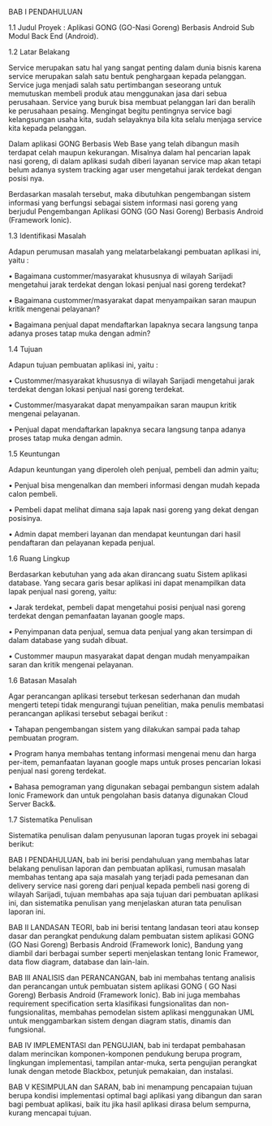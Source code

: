 BAB I
PENDAHULUAN

1.1	Judul Proyek	: Aplikasi GONG (GO-Nasi Goreng) Berbasis Android Sub Modul Back End (Android).

1.2	Latar Belakang 

   Service merupakan satu hal yang sangat penting dalam dunia bisnis karena service merupakan salah satu bentuk penghargaan kepada pelanggan. Service juga menjadi salah satu pertimbangan seseorang untuk memutuskan membeli produk atau menggunakan jasa dari sebua perusahaan. Service yang buruk bisa membuat pelanggan lari dan beralih ke perusahaan pesaing. Mengingat begitu pentingnya service bagi kelangsungan usaha kita, sudah selayaknya bila kita selalu menjaga service kita kepada pelanggan.

   Dalam aplikasi GONG Berbasis Web Base yang telah dibangun masih terdapat celah maupun kekurangan. Misalnya dalam hal pencarian lapak nasi goreng, di dalam aplikasi sudah diberi layanan service map akan tetapi belum adanya system tracking agar user mengetahui jarak terdekat dengan posisi nya.
   
Berdasarkan masalah tersebut, maka dibutuhkan pengembangan sistem informasi yang berfungsi sebagai sistem informasi nasi goreng yang berjudul Pengembangan Aplikasi GONG (GO Nasi Goreng) Berbasis Android (Framework Ionic). 

1.3	Identifikasi Masalah

Adapun perumusan masalah yang melatarbelakangi pembuatan aplikasi ini, yaitu :

•	Bagaimana custommer/masyarakat khususnya di wilayah Sarijadi mengetahui jarak terdekat dengan lokasi penjual nasi goreng terdekat?

•	Bagaimana custommer/masyarakat dapat menyampaikan saran maupun kritik mengenai pelayanan?

•	Bagaimana penjual dapat mendaftarkan lapaknya secara langsung tanpa adanya proses tatap muka dengan admin?

1.4	Tujuan

Adapun tujuan pembuatan aplikasi ini, yaitu :

•	Custommer/masyarakat khususnya di wilayah Sarijadi mengetahui jarak terdekat dengan lokasi penjual nasi goreng terdekat.

•	Custommer/masyarakat dapat menyampaikan saran maupun kritik mengenai pelayanan.

•	Penjual dapat mendaftarkan lapaknya secara langsung tanpa adanya proses tatap muka dengan admin.

1.5	Keuntungan 

Adapun keuntungan yang diperoleh oleh penjual, pembeli dan admin yaitu;

•	Penjual bisa mengenalkan dan memberi informasi dengan mudah kepada calon pembeli.

•	Pembeli dapat melihat dimana saja lapak nasi goreng yang dekat dengan posisinya.

•	Admin dapat memberi layanan dan mendapat keuntungan dari hasil pendaftaran dan pelayanan kepada penjual.

1.6	Ruang Lingkup

Berdasarkan kebutuhan yang ada akan dirancang suatu Sistem aplikasi database. Yang secara garis besar aplikasi ini dapat menampilkan data lapak penjual nasi goreng, yaitu:

•	Jarak terdekat, pembeli dapat mengetahui posisi penjual nasi goreng terdekat dengan pemanfaatan layanan google maps.

•	Penyimpanan data penjual, semua data penjual yang akan tersimpan di dalam database yang sudah dibuat.

•	Custommer maupun masyarakat dapat dengan mudah menyampaikan saran dan kritik mengenai pelayanan.

1.6 Batasan Masalah

   Agar perancangan aplikasi tersebut terkesan sederhanan dan mudah mengerti tetepi tidak mengurangi tujuan penelitian, maka penulis membatasi perancangan aplikasi tersebut sebagai berikut :

•	Tahapan pengembangan sistem yang dilakukan sampai pada tahap pembuatan program.

•	Program hanya membahas tentang informasi mengenai menu dan harga per-item, pemanfaatan layanan google maps untuk proses pencarian 
lokasi penjual nasi goreng terdekat.

•	Bahasa pemograman yang digunakan sebagai pembangun sistem adalah Ionic Framework dan untuk pengolahan basis datanya digunakan Cloud Server Back&.

1.7 Sistematika Penulisan

Sistematika penulisan dalam penyusunan laporan tugas proyek ini sebagai berikut:

BAB I PENDAHULUAN, bab ini berisi pendahuluan yang membahas latar belakang penulisan laporan dan pembuatan aplikasi, rumusan masalah membahas tentang apa saja masalah yang terjadi pada pemesanan dan delivery service nasi goreng dari penjual kepada pembeli nasi goreng di wilayah Sarijadi, tujuan membahas apa saja tujuan dari pembuatan aplikasi ini, dan sistematika penulisan yang menjelaskan aturan tata penulisan laporan ini.

BAB II LANDASAN TEORI, bab ini berisi tentang landasan teori atau konsep dasar dan perangkat pendukung dalam pembuatan sistem aplikasi GONG (GO Nasi Goreng) Berbasis Android (Framework Ionic), Bandung yang diambil dari berbagai sumber seperti menjelaskan tentang Ionic Framewor, data flow diagram, database dan lain-lain.

BAB III ANALISIS dan PERANCANGAN, bab ini membahas tentang analisis dan perancangan untuk pembuatan sistem aplikasi GONG ( GO Nasi Goreng) Berbasis Android (Framework Ionic). Bab ini juga membahas requirement specification serta klasifikasi fungsionalitas dan non-fungsionalitas, membahas pemodelan sistem aplikasi menggunakan UML untuk menggambarkan sistem dengan diagram statis, dinamis dan fungsional. 

BAB IV IMPLEMENTASI dan PENGUJIAN, bab ini terdapat pembahasan dalam merincikan komponen-komponen pendukung berupa program, lingkungan implementasi, tampilan antar-muka, serta pengujian perangkat lunak dengan metode Blackbox, petunjuk pemakaian, dan instalasi.

BAB V KESIMPULAN dan SARAN, bab ini menampung pencapaian tujuan berupa kondisi implementasi optimal bagi aplikasi yang dibangun dan saran bagi pembuat aplikasi, baik itu jika hasil aplikasi dirasa belum sempurna, kurang mencapai tujuan.

